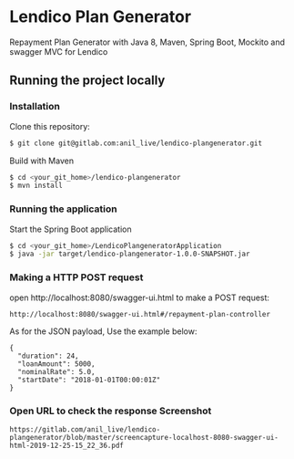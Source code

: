 # Lendico Plan Generator
Repayment Plan Generator with Java 8, Maven, Spring Boot, Mockito and swagger MVC for Lendico
## Running the project locally

### Installation

Clone this repository:

```sh
$ git clone git@gitlab.com:anil_live/lendico-plangenerator.git
```

Build with Maven

```sh
$ cd <your_git_home>/lendico-plangenerator
$ mvn install
```

### Running the application

Start the Spring Boot application

```sh
$ cd <your_git_home>/LendicoPlangeneratorApplication
$ java -jar target/lendico-plangenerator-1.0.0-SNAPSHOT.jar
```

### Making a HTTP POST request

open http://localhost:8080/swagger-ui.html to make a POST request:

```
http://localhost:8080/swagger-ui.html#/repayment-plan-controller
```

As for the JSON payload, Use the example below:

```
{
  "duration": 24,
  "loanAmount": 5000,
  "nominalRate": 5.0,
  "startDate": "2018-01-01T00:00:01Z"
}
```
### Open URL to check the response Screenshot
```
https://gitlab.com/anil_live/lendico-plangenerator/blob/master/screencapture-localhost-8080-swagger-ui-html-2019-12-25-15_22_36.pdf
```